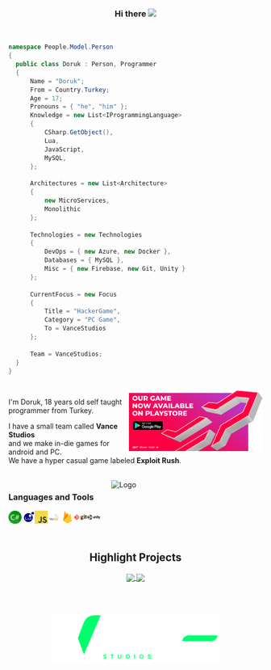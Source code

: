<h3 align="center">Hi there <img src="https://media.giphy.com/media/hvRJCLFzcasrR4ia7z/giphy.gif" width="25px"></h2>

<br>
  
  ```cs
namespace People.Model.Person
{
    public class Doruk : Person, Programmer
    {
        Name = "Doruk";
        From = Country.Turkey;
        Age = 17;
        Pronouns = { "he", "him" };
        Knowledge = new List<IProgrammingLanguage>
        {
            CSharp.GetObject(),
            Lua,
            JavaScript,
            MySQL,
        };

        Architectures = new List<Architecture>
        {
            new MicroServices,
            Monolithic
        };

        Technologies = new Technologies
        {
            DevOps = { new Azure, new Docker },
            Databases = { MySQL },
            Misc = { new Firebase, new Git, Unity }
        };

        CurrentFocus = new Focus
        {
            Title = "HackerGame",
            Category = "PC Game",
            To = VanceStudios
        };

        Team = VanceStudios;
    }
}
  ```
 
 <br>
 
   <a href="https://play.google.com/store/apps/details?id=com.PuFGGs.VANCE&hl=en_US&gl=US">
      <img align="right" alt="Logo" src="https://github.com/PuFGGs/PuFGGs/blob/main/getongoogleplay.png?raw=true" height="120" />
  </a>
  
I'm Doruk, 18 years old self taught programmer from Turkey.
  
   I have a small team called **Vance Studios**  
   and we make in-die games for android and PC.  
   We have a hyper casual game labeled **Exploit Rush**.
   
   <br>
   
   <a href="https://open.spotify.com/user/2124big2vornwmxhzqshjiuva">
      <img align="right" alt="Logo" src="https://github-listening-readme.vercel.app/api/spotify" width="300px"/>
  </a>
  

### Languages and Tools

<img align="left" height="26" src="https://raw.githubusercontent.com/github/explore/80688e429a7d4ef2fca1e82350fe8e3517d3494d/topics/csharp/csharp.png">
<img align="left" height="26" src="https://raw.githubusercontent.com/github/explore/80688e429a7d4ef2fca1e82350fe8e3517d3494d/topics/lua/lua.png">
<img align="left" height="26" src="https://raw.githubusercontent.com/github/explore/80688e429a7d4ef2fca1e82350fe8e3517d3494d/topics/javascript/javascript.png">
<img align="left" height="26" src="https://raw.githubusercontent.com/github/explore/80688e429a7d4ef2fca1e82350fe8e3517d3494d/topics/mysql/mysql.png">
<img align="left" height="26" src="https://raw.githubusercontent.com/github/explore/80688e429a7d4ef2fca1e82350fe8e3517d3494d/topics/firebase/firebase.png">
<img align="left" height="26" src="https://raw.githubusercontent.com/github/explore/80688e429a7d4ef2fca1e82350fe8e3517d3494d/topics/git/git.png">
<img align="left" height="26" src="https://raw.githubusercontent.com/github/explore/80688e429a7d4ef2fca1e82350fe8e3517d3494d/topics/unity/unity.png">

<br>
<br>
<br>

<h2 align="center">Highlight Projects</h2>

<p align="center">
  <a href="https://github.com/PuFGGs/cash-item-for-qb-core">
    <img align="center" src="https://github-readme-stats.vercel.app/api/pin/?username=pufggs&repo=cash-item-for-qb-core&theme=dark" />
  </a>
  
  <a href="https://github.com/PuFGGs/pufggs-viewmode">
     <img align="center" src="https://github-readme-stats.vercel.app/api/pin/?username=pufggs&repo=pufggs-viewmode&theme=dark" />
  </a>
</p>

<br>
<br>

<p align="center">
  <a align="center" href="https://pufggs.github.io/vance-studios/">
    <img alt="Logo" src="https://github.com/PuFGGs/PuFGGs/blob/main/vpng.png?raw=true" height="100px"/>
  </a>
</p>

